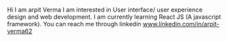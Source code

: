 Hi I am arpit Verma
I am interested in User interface/ user experience design and web development.
I am currently learning React JS (A javascript framework).
You can reach me through linkedin www.linkedin.com/in/arpit-verma62
